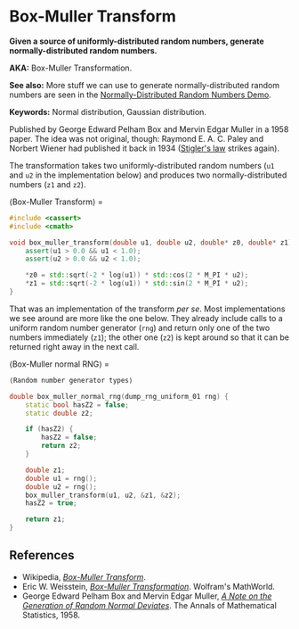 # Box-Muller Transform

**Given a source of uniformly-distributed random numbers, generate normally-distributed random numbers.**

**AKA:** Box-Muller Transformation.

**See also:** More stuff we can use to generate normally-distributed random numbers are seen in the [Normally-Distributed Random Numbers Demo](../normally-distributed-random-numbers-demo.md).

**Keywords:** Normal distribution, Gaussian distribution.

Published by George Edward Pelham Box and Mervin Edgar Muller in a 1958 paper. The idea was not original, though: Raymond E. A. C. Paley and Norbert Wiener had published it back in 1934 ([Stigler's law](https://en.wikipedia.org/wiki/Stigler%27s_law_of_eponymy) strikes again).

The transformation takes two uniformly-distributed random numbers (`u1` and `u2` in the implementation below) and produces two normally-distributed numbers (`z1` and `z2`).

⟨Box-Muller Transform⟩ =
```C++
#include <cassert>
#include <cmath>

void box_muller_transform(double u1, double u2, double* z0, double* z1) {
    assert(u1 > 0.0 && u1 < 1.0);
    assert(u2 > 0.0 && u2 < 1.0);

    *z0 = std::sqrt(-2 * log(u1)) * std::cos(2 * M_PI * u2);
    *z1 = std::sqrt(-2 * log(u1)) * std::sin(2 * M_PI * u2);
}
```

That was an implementation of the transform *per se*. Most implementations we see around are more like the one below. They already include calls to a uniform random number generator (`rng`) and return only one of the two numbers immediately (`z1`); the other one (`z2`) is kept around so that it can be returned right away in the next call.

⟨Box-Muller normal RNG⟩ =
```C++
⟨Random number generator types⟩

double box_muller_normal_rng(dump_rng_uniform_01 rng) {
    static bool hasZ2 = false;
    static double z2;

    if (hasZ2) {
        hasZ2 = false;
        return z2;
    }

    double z1;
    double u1 = rng();
    double u2 = rng();
    box_muller_transform(u1, u2, &z1, &z2);
    hasZ2 = true;

    return z1;
}
```

## References

* Wikipedia, *[Box-Muller Transform](https://en.wikipedia.org/wiki/Box%E2%80%93Muller_transform)*.
* Eric W. Weisstein, *[Box-Muller Transformation](http://mathworld.wolfram.com/Box-MullerTransformation.html)*. Wolfram's MathWorld.
* George Edward Pelham Box and Mervin Edgar Muller, *[A Note on the Generation of Random Normal Deviates](https://projecteuclid.org/euclid.aoms/1177706645)*. The Annals of Mathematical Statistics, 1958.
